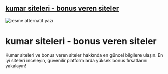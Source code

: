 ## <a href="https://lotoaff.online/links/?btag=2261812">kumar siteleri - bonus veren siteler</a>

<img src="https://www.pexels.com/photo/action-automobiles-automotive-car-show-173287" alt="resme alternatif yazı">

# kumar siteleri - bonus veren siteler
Kumar siteleri ve bonus veren siteler hakkında en güncel bilgilere ulaşın. En iyi siteleri inceleyin, güvenilir platformlarda yüksek bonus fırsatlarını yakalayın!
